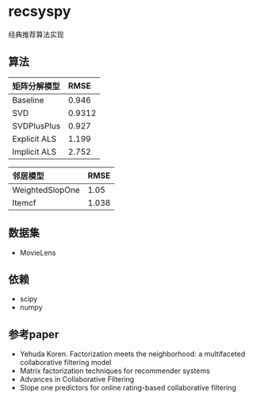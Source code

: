 # recsyspy
经典推荐算法实现

## 算法
| 矩阵分解模型 | RMSE     | 
| :-------- | :-------- |
| Baseline  | 0.946| 
| SVD|0.9312|
| SVDPlusPlus|0.927|
| Explicit ALS  |1.199|
| Implicit ALS |2.752|

|邻居模型 |RMSE|
| :-------- |:--------|
|WeightedSlopOne|1.05|
|Itemcf|1.038|


## 数据集
* MovieLens 

## 依赖
* scipy
* numpy

## 参考paper
* Yehuda Koren. Factorization meets the neighborhood: a multifaceted collaborative filtering model
* Matrix factorization techniques for recommender systems
* Advances in Collaborative Filtering
* Slope one predictors for online rating-based collaborative filtering